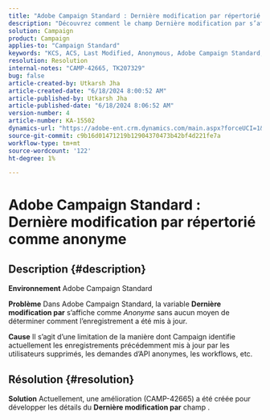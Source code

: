 ```yaml
---
title: "Adobe Campaign Standard : Dernière modification par répertorié comme anonyme"
description: "Découvrez comment le champ Dernière modification par s’affiche comme Anonyme sans aucun moyen de déterminer comment l’enregistrement a été mis à jour."
solution: Campaign
product: Campaign
applies-to: "Campaign Standard"
keywords: "KCS, ACS, Last Modified, Anonymous, Adobe Campaign Standard, CAMP-42665"
resolution: Resolution
internal-notes: "CAMP-42665, TK207329"
bug: false
article-created-by: Utkarsh Jha
article-created-date: "6/18/2024 8:00:52 AM"
article-published-by: Utkarsh Jha
article-published-date: "6/18/2024 8:06:52 AM"
version-number: 4
article-number: KA-15502
dynamics-url: "https://adobe-ent.crm.dynamics.com/main.aspx?forceUCI=1&pagetype=entityrecord&etn=knowledgearticle&id=65601cde-482d-ef11-840b-6045bd06eea5"
source-git-commit: c9b16d01471219b12904370473b42bf4d221fe7a
workflow-type: tm+mt
source-wordcount: '122'
ht-degree: 1%

---
```


# Adobe Campaign Standard : Dernière modification par répertorié comme anonyme

## Description {#description}


<b>Environnement</b>
Adobe Campaign Standard

<b>Problème</b>
Dans Adobe Campaign Standard, la variable <b>Dernière modification par</b> s’affiche comme *Anonyme* sans aucun moyen de déterminer comment l’enregistrement a été mis à jour.

<b>Cause</b>
Il s’agit d’une limitation de la manière dont Campaign identifie actuellement les enregistrements précédemment mis à jour par les utilisateurs supprimés, les demandes d’API anonymes, les workflows, etc.


## Résolution {#resolution}


<b>Solution</b>
Actuellement, une amélioration (CAMP-42665) a été créée pour développer les détails du <b>Dernière modification par</b> champ .
